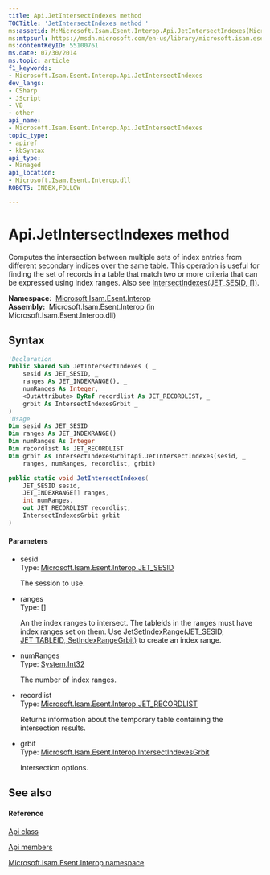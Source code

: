 ```yaml
---
title: Api.JetIntersectIndexes method 
TOCTitle: 'JetIntersectIndexes method '
ms:assetid: M:Microsoft.Isam.Esent.Interop.Api.JetIntersectIndexes(Microsoft.Isam.Esent.Interop.JET_SESID,Microsoft.Isam.Esent.Interop.JET_INDEXRANGE[],System.Int32,Microsoft.Isam.Esent.Interop.JET_RECORDLIST@,Microsoft.Isam.Esent.Interop.IntersectIndexesGrbit)
ms:mtpsurl: https://msdn.microsoft.com/en-us/library/microsoft.isam.esent.interop.api.jetintersectindexes(v=EXCHG.10)
ms:contentKeyID: 55100761
ms.date: 07/30/2014
ms.topic: article
f1_keywords:
- Microsoft.Isam.Esent.Interop.Api.JetIntersectIndexes
dev_langs:
- CSharp
- JScript
- VB
- other
api_name: 
- Microsoft.Isam.Esent.Interop.Api.JetIntersectIndexes
topic_type: 
- apiref
- kbSyntax
api_type: 
- Managed
api_location: 
- Microsoft.Isam.Esent.Interop.dll
ROBOTS: INDEX,FOLLOW

---
```


# Api.JetIntersectIndexes method

Computes the intersection between multiple sets of index entries from different secondary indices over the same table. This operation is useful for finding the set of records in a table that match two or more criteria that can be expressed using index ranges. Also see [IntersectIndexes(JET_SESID, \[\])](dn292094\(v=exchg.10\).md).

**Namespace:**  [Microsoft.Isam.Esent.Interop](hh596136\(v=exchg.10\).md)  
**Assembly:**  Microsoft.Isam.Esent.Interop (in Microsoft.Isam.Esent.Interop.dll)

## Syntax

``` vb
'Declaration
Public Shared Sub JetIntersectIndexes ( _
    sesid As JET_SESID, _
    ranges As JET_INDEXRANGE(), _
    numRanges As Integer, _
    <OutAttribute> ByRef recordlist As JET_RECORDLIST, _
    grbit As IntersectIndexesGrbit _
)
'Usage
Dim sesid As JET_SESID
Dim ranges As JET_INDEXRANGE()
Dim numRanges As Integer
Dim recordlist As JET_RECORDLIST
Dim grbit As IntersectIndexesGrbitApi.JetIntersectIndexes(sesid, _
    ranges, numRanges, recordlist, grbit)
```

``` csharp
public static void JetIntersectIndexes(
    JET_SESID sesid,
    JET_INDEXRANGE[] ranges,
    int numRanges,
    out JET_RECORDLIST recordlist,
    IntersectIndexesGrbit grbit
)
```

#### Parameters

  - sesid  
    Type: [Microsoft.Isam.Esent.Interop.JET_SESID](hh596745\(v=exchg.10\).md)  
    
    The session to use.

<!-- end list -->

  - ranges  
    Type: \[\]  
    
    An the index ranges to intersect. The tableids in the ranges must have index ranges set on them. Use [JetSetIndexRange(JET_SESID, JET_TABLEID, SetIndexRangeGrbit)](dn334024\(v=exchg.10\).md) to create an index range.

<!-- end list -->

  - numRanges  
    Type: [System.Int32](https://docs.microsoft.com/dotnet/api/system.int32?redirectedfrom=MSDN)  
    
    The number of index ranges.

<!-- end list -->

  - recordlist  
    Type: [Microsoft.Isam.Esent.Interop.JET_RECORDLIST](dn335223\(v=exchg.10\).md)  
    
    Returns information about the temporary table containing the intersection results.

<!-- end list -->

  - grbit  
    Type: [Microsoft.Isam.Esent.Interop.IntersectIndexesGrbit](hh577525\(v=exchg.10\).md)  
    
    Intersection options.

## See also

#### Reference

[Api class](dn292211\(v=exchg.10\).md)

[Api members](dn292213\(v=exchg.10\).md)

[Microsoft.Isam.Esent.Interop namespace](hh596136\(v=exchg.10\).md)

